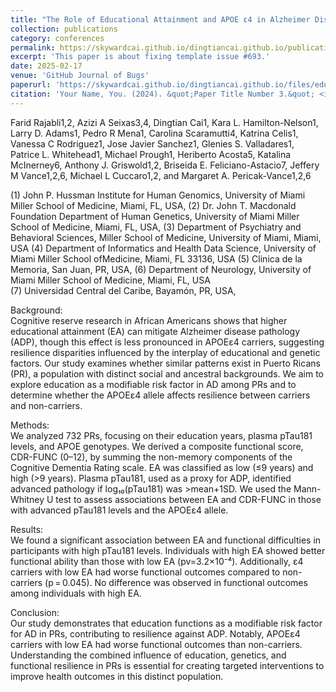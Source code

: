 ```yaml
---
title: "The Role of Educational Attainment and APOE ε4 in Alzheimer Disease among Puerto Ricans: Disparity in Resilience"
collection: publications
category: conferences
permalink: https://skywardcai.github.io/dingtiancai.github.io/publication/education_farid
excerpt: 'This paper is about fixing template issue #693.'
date: 2025-02-17
venue: 'GitHub Journal of Bugs'
paperurl: 'https://skywardcai.github.io/dingtiancai.github.io/files/education_farid.pdf'
citation: 'Your Name, You. (2024). &quot;Paper Title Number 3.&quot; <i>GitHub Journal of Bugs</i>. 1(3).'
---
```



Farid Rajabli1,2, Azizi A Seixas3,4, Dingtian Cai1, Kara L. Hamilton-Nelson1, Larry D. Adams1, Pedro R Mena1, Carolina Scaramutti4, Katrina Celis1,  Vanessa C Rodriguez1, Jose Javier Sanchez1, Glenies S. Valladares1, Patrice L. Whitehead1, Michael Prough1, Heriberto Acosta5, Katalina McInerney6, Anthony J. Griswold1,2, Briseida E. Feliciano-Astacio7, Jeffery M Vance1,2,6, Michael L Cuccaro1,2, and Margaret A. Pericak-Vance1,2,6

(1) John P. Hussman Institute for Human Genomics, University of Miami Miller School of Medicine, Miami, FL, USA, 
(2) Dr. John T. Macdonald Foundation Department of Human Genetics, University of Miami Miller School of Medicine, Miami, FL, USA, 
(3) Department of Psychiatry and Behavioral Sciences, Miller School of Medicine, University of Miami, Miami, USA 
(4) Department of Informatics and Health Data Science, University of Miami Miller School ofMedicine, Miami, FL 33136, USA
(5) Clinica de la Memoria, San Juan, PR, USA, 
(6) Department of Neurology, University of Miami Miller School of Medicine, Miami, FL, USA  
(7) Universidad Central del Caribe, Bayamón, PR, USA, 

Background:  
Cognitive reserve research in African Americans shows that higher educational attainment (EA) can mitigate Alzheimer disease pathology (ADP), though this effect is less pronounced in APOEε4 carriers, suggesting resilience disparities influenced by the interplay of educational and genetic factors. Our study examines whether similar patterns exist in Puerto Ricans (PR), a population with distinct social and ancestral backgrounds. We aim to explore education as a modifiable risk factor in AD among PRs and to determine whether the APOEε4 allele affects resilience between carriers and non-carriers.

Methods:  
We analyzed 732 PRs, focusing on their education years, plasma pTau181 levels, and APOE genotypes. We derived a composite functional score, CDR-FUNC (0–12), by summing the non-memory components of the Cognitive Dementia Rating scale. EA was classified as low (≤9 years) and high (>9 years). Plasma pTau181, used as a proxy for ADP, identified advanced pathology if log₁₀(pTau181) was >mean+1SD. We used the Mann-Whitney U test to assess associations between EA and CDR-FUNC in those with advanced pTau181 levels and the APOEε4 allele.

Results:  
We found a significant association between EA and functional difficulties in participants with high pTau181 levels. Individuals with high EA showed better functional ability than those with low EA (pv=3.2×10⁻⁴). Additionally, ε4 carriers with low EA had worse functional outcomes compared to non-carriers (p = 0.045). No difference was observed in functional outcomes among individuals with high EA.

Conclusion:  
Our study demonstrates that education functions as a modifiable risk factor for AD in PRs, contributing to resilience against ADP. Notably, APOEε4 carriers with low EA had worse functional outcomes than non-carriers. Understanding the combined influence of education, genetics, and functional resilience in PRs is essential for creating targeted interventions to improve health outcomes in this distinct population.
